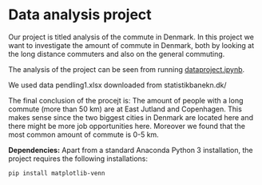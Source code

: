 # Data analysis project

Our project is titled analysis of the commute in Denmark.
In this project we want to investigate the amount of commute in Denmark, both by looking at the long distance commuters and also on the general commuting.

The analysis of the project can be seen from running [dataproject.ipynb](dataproject.ipynb).

We used data pendling1.xlsx downloaded from statistikbanekn.dk/

The final conclusion of the procejt is:
The amount of people with a long commute (more than 50 km) are at East Jutland and Copenhagen. This makes sense since the two biggest cities in Denmark are located here and there might be more job opportunities here. Moreover we found that the most common amount of commute is 0-5 km.

**Dependencies:** Apart from a standard Anaconda Python 3 installation, the project requires the following installations:

``pip install matplotlib-venn``
